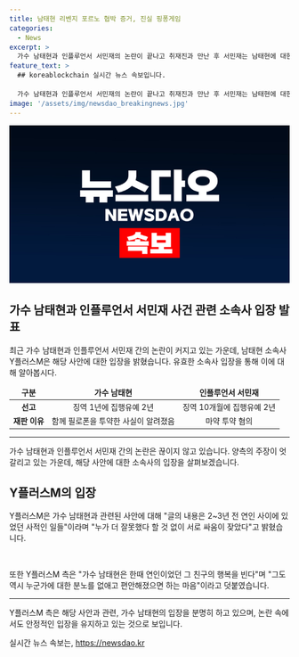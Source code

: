 ```yaml
---
title: 남태현 리벤지 포르노 협박 증거, 진실 핑퐁게임
categories:
  - News
excerpt: >
  가수 남태현과 인플루언서 서민재의 논란이 끝나고 취재진과 만난 후 서민재는 남태현에 대한 주장을 밝혔다. 서민재는 데이트폭력 주장을 부인한 남태현에게 리벤지 포르노 협박을 당했다고 주장하며 증거를 내보였고, 남태현은 전 연인과의 사적인 일들을 골라 언급하며 논란을 회피했다. 이에 대해 두 사람의 마약 투약 혐의 관련 판결이 함께 언급되며 논란이 계속되고 있다.
feature_text: >
  ## koreablockchain 실시간 뉴스 속보입니다.

  가수 남태현과 인플루언서 서민재의 논란이 끝나고 취재진과 만난 후 서민재는 남태현에 대한 주장을 밝혔다. 서민재는 데이트폭력 주장을 부인한 남태현에게 리벤지 포르노 협박을 당했다고 주장하며 증거를 내보였고, 남태현은 전 연인과의 사적인 일들을 골라 언급하며 논란을 회피했다. 이에 대해 두 사람의 마약 투약 혐의 관련 판결이 함께 언급되며 논란이 계속되고 있다.
image: '/assets/img/newsdao_breakingnews.jpg'
---
```


<p><img src="/assets/img/newsdao_breakingnews.jpg" alt="koreablockchain 속보" /></p>

<h2 data-ke-size="size26">가수 남태현과 인플루언서 서민재 사건 관련 소속사 입장 발표</h2>

<p data-ke-size="size16">최근 가수 남태현과 인플루언서 서민재 간의 논란이 커지고 있는 가운데, 남태현 소속사 Y플러스M은 해당 사안에 대한 입장을 밝혔습니다. 유효한 소속사 입장을 통해 이에 대해 알아봅시다.</p>

<table>
<thead>
<tr>
<td style="text-align: center;"><strong>구분</strong></td>
<td style="text-align: center;"><strong>가수 남태현</strong></td>
<td style="text-align: center;"><strong>인플루언서 서민재</strong></td>
</tr>
</thead>
<tbody>
<tr>
<td style="text-align: center;"><strong>선고</strong></td>
<td style="text-align: center;">징역 1년에 집행유예 2년</td>
<td style="text-align: center;">징역 10개월에 집행유예 2년</td>
</tr>
<tr>
<td style="text-align: center;"><strong>재판 이유</strong></td>
<td style="text-align: center;">함께 필로폰을 투약한 사실이 알려졌음</td>
<td style="text-align: center;">마약 투약 혐의</td>
</tr>
</tbody>
</table>

<hr>

<p data-ke-size="size16">가수 남태현과 인플루언서 서민재 간의 논란은 끊이지 않고 있습니다. 양측의 주장이 엇갈리고 있는 가운데, 해당 사안에 대한 소속사의 입장을 살펴보겠습니다.</p>

<h2 data-ke-size="size26">Y플러스M의 입장</h2>

<p data-ke-size="size16">Y플러스M은 가수 남태현과 관련된 사안에 대해 "글의 내용은 2~3년 전 연인 사이에 있었던 사적인 일들"이라며 "누가 더 잘못했다 할 것 없이 서로 싸움이 잦았다"고 밝혔습니다.</p>

<p><br></p>

<p data-ke-size="size16">또한 Y플러스M 측은 "가수 남태현은 한때 연인이었던 그 친구의 행복을 빈다"며 "그도 역시 누군가에 대한 분노를 없애고 편안해졌으면 하는 마음"이라고 덧붙였습니다.</p>

<hr>

<p data-ke-size="size16">Y플러스M 측은 해당 사안과 관련, 가수 남태현의 입장을 분명히 하고 있으며, 논란 속에서도 안정적인 입장을 유지하고 있는 것으로 보입니다.</p>
실시간 뉴스 속보는, <a href="https://newsdao.kr" rel="dofollow">https://newsdao.kr</a>


